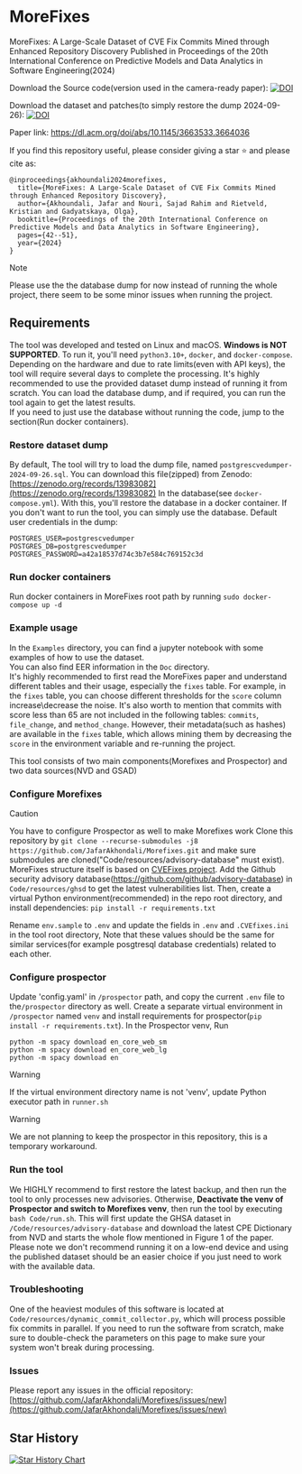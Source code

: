 # MoreFixes
MoreFixes: A Large-Scale Dataset of CVE Fix Commits Mined through Enhanced Repository Discovery
Published in Proceedings of the 20th International Conference on Predictive Models and Data Analytics in Software Engineering(2024)

Download the Source code(version used in the camera-ready paper):
[![DOI](https://zenodo.org/badge/DOI/10.5281/zenodo.11110595.svg)](https://doi.org/10.5281/zenodo.11110595)

Download the dataset and patches(to simply restore the dump 2024-09-26):
[![DOI](https://zenodo.org/badge/DOI/10.5281/zenodo.13983082.svg)](https://doi.org/10.5281/zenodo.13983082)




Paper link:
https://dl.acm.org/doi/abs/10.1145/3663533.3664036

If you find this repository useful, please consider giving a star ⭐ and please cite as:
```
@inproceedings{akhoundali2024morefixes,
  title={MoreFixes: A Large-Scale Dataset of CVE Fix Commits Mined through Enhanced Repository Discovery},
  author={Akhoundali, Jafar and Nouri, Sajad Rahim and Rietveld, Kristian and Gadyatskaya, Olga},
  booktitle={Proceedings of the 20th International Conference on Predictive Models and Data Analytics in Software Engineering},
  pages={42--51},
  year={2024}
}
```

> [!NOTE]  
> Please use the the database dump for now instead of running the whole project, there seem to be some minor issues when running the project.


## Requirements
The tool was developed and tested on Linux and macOS. **Windows is NOT SUPPORTED**. To run it, you'll need `python3.10+`, `docker`, and `docker-compose`.  
Depending on the hardware and due to rate limits(even with API keys), the tool will require several days to complete the processing.
It's highly recommended to use the provided dataset dump instead of running it from scratch. You can load the database dump, and if required, you can run the tool again to get the latest results.  
If you need to just use the database without running the code, jump to the section(Run docker containers).  


### Restore dataset dump

By default, The tool will try to load the dump file, named `postgrescvedumper-2024-09-26.sql`. You can download this file(zipped) from Zenodo: [https://zenodo.org/records/13983082](https://zenodo.org/records/13983082)
In the database(see `docker-compose.yml`). With this, you'll restore the database in a docker container. If you don't want to run the tool, you can simply use the database.
Default user credentials in the dump:
```
POSTGRES_USER=postgrescvedumper
POSTGRES_DB=postgrescvedumper
POSTGRES_PASSWORD=a42a18537d74c3b7e584c769152c3d
```


### Run docker containers
Run docker containers in MoreFixes root path by running `sudo docker-compose up -d` 

### Example usage
In the `Examples` directory, you can find a jupyter notebook with some examples of how to use the dataset.  
You can also find EER information in the `Doc` directory.  
It's highly recommended to first read the MoreFixes paper and understand different tables and their usage, especially the `fixes` table. For example, in the `fixes` table, you can choose different thresholds for the `score` column increase\decrease the noise. It's also worth to mention that commits with score less than 65 are not included in the following tables: `commits`, `file_change`, and `method_change`. However, their metadata(such as hashes) are available in the `fixes` table, which allows mining them by decreasing the `score` in the environment variable and re-running the project.


This tool consists of two main components(Morefixes and Prospector) and two data sources(NVD and GSAD)
### Configure Morefixes
> [!CAUTION]
> You have to configure Prospector as well to make Morefixes work
Clone this repository by `git clone --recurse-submodules -j8  https://github.com/JafarAkhondali/Morefixes.git` and make sure submodules are cloned("Code/resources/advisory-database" must exist).
MoreFixes structure itself is based on [CVEFixes project](https://github.com/secureIT-project/CVEfixes).
Add the Github security advisory database(https://github.com/github/advisory-database) in `Code/resources/ghsd` to get the latest vulnerabilities list.
Then, create a virtual Python environment(recommended) in the repo root directory, and install dependencies:
`pip install -r requirements.txt`

Rename `env.sample` to `.env` and update the fields in `.env` and `.CVEfixes.ini` in the tool root directory,
Note that these values should be the same for similar services(for example posgtresql database credentials) related to each other.

### Configure prospector 
Update 'config.yaml' in `/prospector` path, and copy the current `.env` file to the`/prospector` directory as well.
Create a separate virtual environment in `/prospector` named `venv` and install requirements for prospector(`pip install -r requirements.txt`).
In the Prospector venv, Run
```
python -m spacy download en_core_web_sm
python -m spacy download en_core_web_lg
python -m spacy download en
```

> [!WARNING]
> If the virtual environment directory name is not 'venv', update Python executor path in `runner.sh` 

> [!WARNING]
> We are not planning to keep the prospector in this repository, this is a temporary workaround.

### Run the tool
We HIGHLY recommend to first restore the latest backup, and then run the tool to only processes new advisories. Otherwise,
**Deactivate the venv of Prospector and switch to Morefixes venv**, then run the tool by executing `bash Code/run.sh`. This will first update the GHSA dataset in `/Code/resources/advisory-database` and download the latest CPE Dictionary from NVD and starts the whole flow mentioned in Figure 1 of the paper.
Please note we don't recommend running it on a low-end device and using the published dataset should be an easier choice if you just need to work with the available data.

### Troubleshooting
One of the heaviest modules of this software is located at `Code/resources/dynamic_commit_collector.py`, which will process possible fix commits in parallel. If you need to run the software from scratch, make sure to double-check the parameters on this page to make sure your system won't break during processing.

### Issues
Please report any issues in the official repository: [https://github.com/JafarAkhondali/Morefixes/issues/new](https://github.com/JafarAkhondali/Morefixes/issues/new)

## Star History

[![Star History Chart](https://api.star-history.com/svg?repos=JafarAkhondali/Morefixes&type=Date)](https://star-history.com/#JafarAkhondali/Morefixes&Date) 

